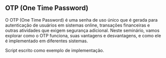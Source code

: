 ## OTP (One Time Password)

O OTP (One Time Password) é uma senha de uso único que é gerada para autenticação de usuários em sistemas online, transações financeiras e outras atividades que exigem segurança adicional. Neste seminário, vamos explorar como o OTP funciona, suas vantagens e desvantagens, e como ele é implementado em diferentes sistemas.

Script escrito como exemplo de implementação.
